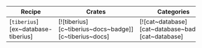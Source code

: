 | Recipe | Crates | Categories |
|--------|--------|------------|
| [`tiberius`][ex~database-tiberius] | [![tiberius][c~tiberius~docs~badge]][c~tiberius~docs] | [![cat~database][cat~database~badge]][cat~database] |
